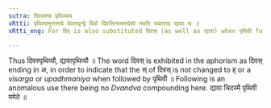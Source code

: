 ```yaml
---
sutra: दिवसश्च पृथिव्याम्
vRtti: पृथिव्यामुत्तरपदे देवताद्वन्द्वे दिवो दिवसित्ययमादेशो भवति चकाराद् द्यावा च ॥
vRtti_eng: For दिव् is also substituted दिवस् (as well as द्यावा) when पृथिवी follows in a _Dvandva_ of the names of _Devatas_.

---
```

Thus दिवस्पृथिव्यौ, द्यावापृथिव्यौ ॥ The word दिवस् is exhibited in the aphorism as दिवस् ending in अ, in order to indicate that the स् of दिवस् is not changed to ह् or a _visarga_ or _upadhmaniya_ when followed by पृथिवी ॥ Following is an anomalous use there being no _Dvandva_ compounding here. द्यावा चिदस्मै पृथिवी ममेते ॥